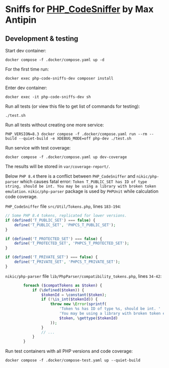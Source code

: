 # Sniffs for [PHP_CodeSniffer](https://github.com/PHPCSStandards/PHP_CodeSniffer) by Max Antipin

## Development & testing

Start dev container:
```Shell
docker compose -f .docker/compose.yaml up -d
```

For the first time run:
```Shell
docker exec php-code-sniffs-dev composer install
```

Enter dev container:
```Shell
docker exec -it php-code-sniffs-dev sh
```

Run all tests (or view this file to get list of commands for testing):
```Shell
./test.sh
```

Run all tests without creating one more service:
```Shell
PHP_VERSION=8.3 docker compose -f .docker/compose.yaml run --rm --build --quiet-build -e XDEBUG_MODE=off php-dev ./test.sh
```

Run service with test coverage:
```Shell
docker compose -f .docker/compose.yaml up dev-coverage
```
The results will be stored in `var/coverage-report/`.

Below `PHP 8.4` there is a conflict between `PHP_CodeSniffer` and `nikic/php-parser` which causes fatal error: `Token T_PUBLIC_SET has ID of type string, should be int. You may be using a library with broken token emulation`. `nikic/php-parser` package is used by `PHPUnit` while calculation code coverage.

`PHP_CodeSniffer` file `src/Util/Tokens.php`, lines `183-194`:
```PHP
// Some PHP 8.4 tokens, replicated for lower versions.
if (defined('T_PUBLIC_SET') === false) {
    define('T_PUBLIC_SET', 'PHPCS_T_PUBLIC_SET');
}

if (defined('T_PROTECTED_SET') === false) {
    define('T_PROTECTED_SET', 'PHPCS_T_PROTECTED_SET');
}

if (defined('T_PRIVATE_SET') === false) {
    define('T_PRIVATE_SET', 'PHPCS_T_PRIVATE_SET');
}
```

`nikic/php-parser` file `lib/PhpParser/compatibility_tokens.php`, lines `34-42`:
```PHP
        foreach ($compatTokens as $token) {
            if (\defined($token)) {
                $tokenId = \constant($token);
                if (!\is_int($tokenId)) {
                    throw new \Error(sprintf(
                        'Token %s has ID of type %s, should be int. ' .
                        'You may be using a library with broken token emulation',
                        $token, \gettype($tokenId)
                    ));
                }
                // ...
            }
        }
```

Run test containers with all PHP versions and code coverage:
```Shell
docker compose -f .docker/compose-test.yaml up --quiet-build
```
